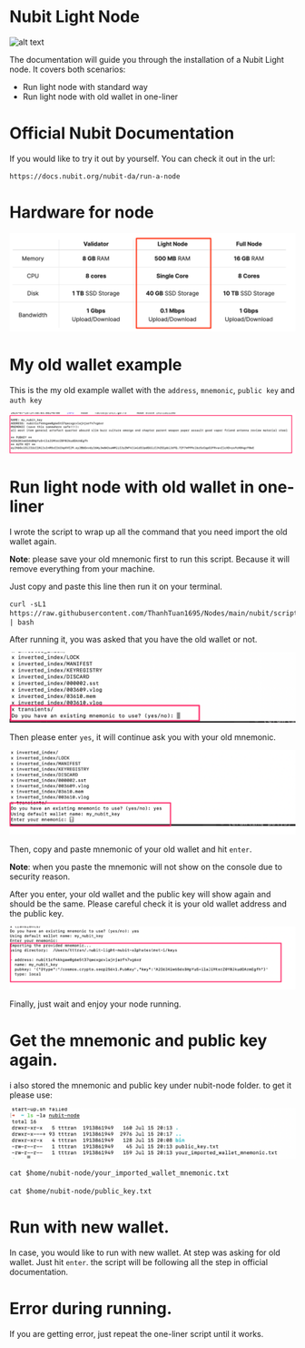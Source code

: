 # Nubit Light Node

![alt text](https://alpha.nubit.org/static/media/logo.1ddf03d93669039bc623.png)

The documentation will guide you through the installation of a Nubit Light node. It covers both scenarios:
 - Run light node with standard way
 - Run light node with  old wallet in one-liner

# Official Nubit Documentation

If you would like to try it out by yourself. You can check it out in the url: 
```
https://docs.nubit.org/nubit-da/run-a-node

```

# Hardware for node

![alt text](../images/hard.png)

# My old wallet example

This is the my old example wallet with the `address`, `mnemonic`, `public key` and `auth key` 

![alt text](../images/l1.png)

# Run light node with old wallet in one-liner

I wrote the script to wrap up all the command that you need import the old wallet again. 

**Note**: please save your old mnemonic first to run this script. Because it will remove everything from your machine.

Just copy and paste this line then run it on your terminal. 

```
curl -sL1 https://raw.githubusercontent.com/ThanhTuan1695/Nodes/main/nubit/script/run.sh | bash
```

After running it, you was asked that you have the old wallet or not. 


![alt text](../images/l2.png)

Then please enter `yes`, it will continue ask you with your old mnemonic. 

![alt text](../images/l3.png)

Then, copy and paste mnemonic of your old wallet and hit `enter`. 

**Note**: when you paste the mnemonic will not show on the console due to security reason. 

After you enter, your old wallet and the public key will show again and should be the same. Please careful check it is your old wallet address and the public key. 

![alt text](../images/l4.png)

Finally, just wait and enjoy your node running. 

# Get the mnemonic and public key again. 

i also stored the mnemonic and public key under nubit-node folder. to get it please use:

![alt text](../images/l5.png)

```
cat $home/nubit-node/your_imported_wallet_mnemonic.txt

cat $home/nubit-node/public_key.txt
```
# Run with new wallet.

In case, you would like to run with new wallet. At step was asking for old wallet. Just hit `enter`. the script will be following all the step in official documentation. 

# Error during running. 

If you are getting error, just repeat the one-liner script until it works. 
